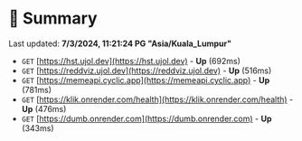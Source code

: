 # 📖 Summary
Last updated: **7/3/2024, 11:21:24 PG "Asia/Kuala_Lumpur"**

- `GET` [https://hst.ujol.dev](https://hst.ujol.dev) - **Up** (692ms)
- `GET` [https://reddviz.ujol.dev](https://reddviz.ujol.dev) - **Up** (516ms)
- `GET` [https://memeapi.cyclic.app](https://memeapi.cyclic.app) - **Up** (781ms)
- `GET` [https://klik.onrender.com/health](https://klik.onrender.com/health) - **Up** (476ms)
- `GET` [https://dumb.onrender.com](https://dumb.onrender.com) - **Up** (343ms)
